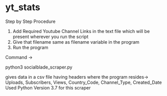 # yt_stats

Step by Step Procedure


1. Add Required Youtube Channel Links in the text file which will be present wherever you run the script
2. Give that filename same as filename variable in the program
3. Run the program 

Command -> 

python3 socialblade_scraper.py


gives data in a csv file having headers where the program resides-> 
Uploads, Subscribers, Views, Country_Code, Channel_Type, Created_Date
Used Python Version 3.7 for this scraper
